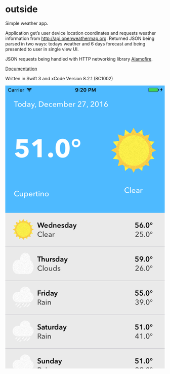 # outside

Simple weather app.

Application get’s user device location coordinates and requests weather information from <a href=“http://api.openweathermap.org”>http://api.openweathermap.org</a>. Returned JSON being parsed in two ways: todays weather and 6 days forecast and being presented to user in single view UI.

JSON requests being handled with HTTP networking library <a href=“https://github.com/Alamofire/Alamofire”>Alamofire</a>.

<a href=“https://raw.githubusercontent.com/epavlov/outside/master/docs/index.html”>Documentation</a>

Written in Swift 3 and xCode Version 8.2.1 (8C1002)

![alt tag](https://raw.githubusercontent.com/epavlov/outside/master/screenshot.png)